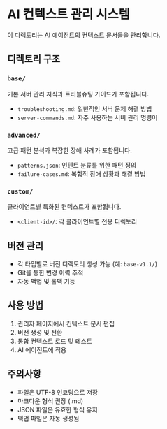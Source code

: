 # AI 컨텍스트 관리 시스템

이 디렉토리는 AI 에이전트의 컨텍스트 문서들을 관리합니다.

## 디렉토리 구조

### `base/`
기본 서버 관리 지식과 트러블슈팅 가이드가 포함됩니다.
- `troubleshooting.md`: 일반적인 서버 문제 해결 방법
- `server-commands.md`: 자주 사용하는 서버 관리 명령어

### `advanced/`
고급 패턴 분석과 복잡한 장애 사례가 포함됩니다.
- `patterns.json`: 인텐트 분류를 위한 패턴 정의
- `failure-cases.md`: 복합적 장애 상황과 해결 방법

### `custom/`
클라이언트별 특화된 컨텍스트가 포함됩니다.
- `<client-id>/`: 각 클라이언트별 전용 디렉토리

## 버전 관리

- 각 타입별로 버전 디렉토리 생성 가능 (예: `base-v1.1/`)
- Git을 통한 변경 이력 추적
- 자동 백업 및 롤백 기능

## 사용 방법

1. 관리자 페이지에서 컨텍스트 문서 편집
2. 버전 생성 및 전환
3. 통합 컨텍스트 로드 및 테스트
4. AI 에이전트에 적용

## 주의사항

- 파일은 UTF-8 인코딩으로 저장
- 마크다운 형식 권장 (.md)
- JSON 파일은 유효한 형식 유지
- 백업 파일은 자동 생성됨
